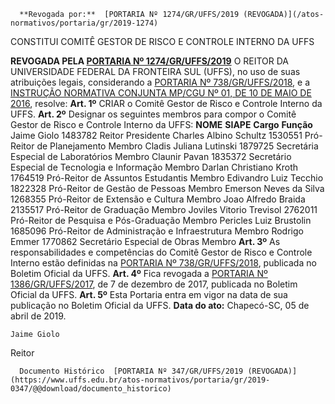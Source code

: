       **Revogada por:**  [PORTARIA Nº 1274/GR/UFFS/2019 (REVOGADA)](/atos-normativos/portaria/gr/2019-1274) 

   CONSTITUI COMITÊ GESTOR DE RISCO E CONTROLE INTERNO DA UFFS  

 **REVOGADA PELA [PORTARIA Nº 1274/GR/UFFS/2019](https://www.uffs.edu.br/atos-normativos/portaria/gr/2019-1274)**   O REITOR DA UNIVERSIDADE FEDERAL DA FRONTEIRA SUL (UFFS), no uso de suas atribuições legais, considerando a [PORTARIA Nº 738/GR/UFFS/2018](https://www.uffs.edu.br/atos-normativos/portaria/gr/2018-0738), e a [INSTRUÇÃO NORMATIVA CONJUNTA MP/CGU Nº 01, DE 10 DE MAIO DE 2016](https://www.mctic.gov.br/mctic/opencms/legislacao/outros_atos/instrucoes_normativas/Instrucao_Normativa_Conjunta_MPCGUPR_n_1_de_10052016.html), resolve: **Art. 1º**  CRIAR o Comitê Gestor de Risco e Controle Interno da UFFS. **Art. 2º**  Designar os seguintes membros para compor o Comitê Gestor de Risco e Controle Interno da UFFS:      **NOME**   **SIAPE**   **Cargo**   **Função**     Jaime Giolo   1483782   Reitor   Presidente     Charles Albino Schultz   1530551   Pró-Reitor de Planejamento   Membro     Cladis Juliana Lutinski   1879725   Secretária Especial de Laboratórios   Membro     Claunir Pavan   1835372   Secretário Especial de Tecnologia e Informação   Membro     Darlan Christiano Kroth   1764519   Pró-Reitor de Assuntos Estudantis   Membro     Edivandro Luiz Tecchio   1822328   Pró-Reitor de Gestão de Pessoas   Membro     Emerson Neves da Silva   1268355   Pró-Reitor de Extensão e Cultura   Membro     Joao Alfredo Braida   2135517   Pró-Reitor de Graduação   Membro     Joviles Vitorio Trevisol   2762011   Pró-Reitor de Pesquisa e Pós-Graduação   Membro     Pericles Luiz Brustolin   1685096   Pró-Reitor de Administração e Infraestrutura   Membro     Rodrigo Emmer   1770862   Secretário Especial de Obras   Membro       **Art. 3º**  As responsabilidades e competências do Comitê Gestor de Risco e Controle Interno estão definidas na [PORTARIA Nº 738/GR/UFFS/2018](https://www.uffs.edu.br/atos-normativos/portaria/gr/2018-0738), publicada no Boletim Oficial da UFFS. **Art. 4º**  Fica revogada a [PORTARIA Nº 1386/GR/UFFS/2017](https://www.uffs.edu.br/atos-normativos/portaria/gr/2017-1386), de 7 de dezembro de 2017, publicada no Boletim Oficial da UFFS. **Art. 5º**  Esta Portaria entra em vigor na data de sua publicação no Boletim Oficial da UFFS.        **Data do ato:** Chapecó-SC, 05 de abril de 2019.   
 

    Jaime Giolo   
 Reitor 

      Documento Histórico  [PORTARIA Nº 347/GR/UFFS/2019 (REVOGADA)](https://www.uffs.edu.br/atos-normativos/portaria/gr/2019-0347/@@download/documento_historico)     
      